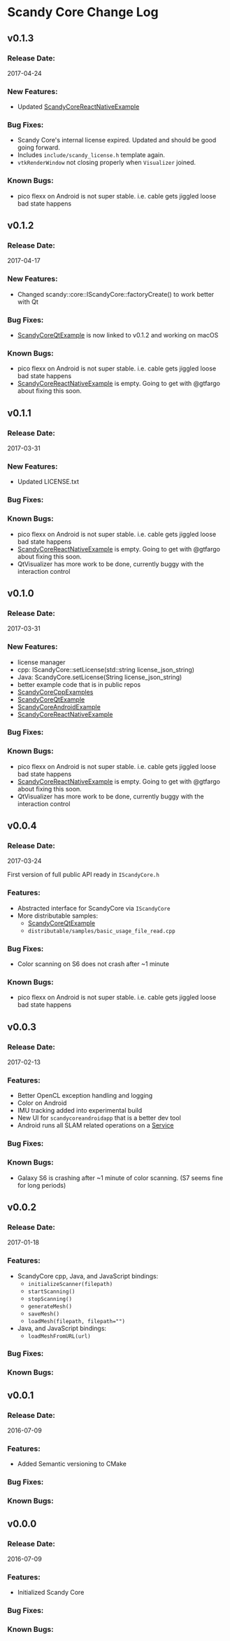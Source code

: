 # Scandy Core Change Log
<!--- For distribution -->

## v0.1.3
### Release Date:
2017-04-24

### New Features:

* Updated [ScandyCoreReactNativeExample](http://github.com/scandy-co/ScandyCoreReactNativeExample)

### Bug Fixes:

* Scandy Core's internal license expired. Updated and should be good going forward.
* Includes `include/scandy_license.h` template again.
* `vtkRenderWindow` not closing properly when `Visualizer` joined.

### Known Bugs:

* pico flexx on Android is not super stable. i.e. cable gets jiggled loose bad state happens

## v0.1.2
### Release Date:
2017-04-17

### New Features:

* Changed scandy::core::IScandyCore::factoryCreate() to work better with Qt

### Bug Fixes:

* [ScandyCoreQtExample](https://github.com/Scandy-co/ScandyCoreQtExample/tree/v0.1.2) is now linked to v0.1.2 and working on macOS

### Known Bugs:

* pico flexx on Android is not super stable. i.e. cable gets jiggled loose bad state happens
* [ScandyCoreReactNativeExample](http://github.com/scandy-co/ScandyCoreReactNativeExample) is empty. Going to get with @gtfargo about fixing this soon.

## v0.1.1
### Release Date:
2017-03-31

### New Features:

* Updated LICENSE.txt

### Bug Fixes:
### Known Bugs:

* pico flexx on Android is not super stable. i.e. cable gets jiggled loose bad state happens
* [ScandyCoreReactNativeExample](http://github.com/scandy-co/ScandyCoreReactNativeExample) is empty. Going to get with @gtfargo about fixing this soon.
* QtVisualizer has more work to be done, currently buggy with the interaction control

## v0.1.0
### Release Date:
2017-03-31

### New Features:

* license manager
* cpp: IScandyCore::setLicense(std::string license_json_string)
* Java: ScandyCore.setLicense(String license_json_string)
* better example code that is in public repos
* [ScandyCoreCppExamples](http://github.com/scandy-co/ScandyCoreCppExamples)
* [ScandyCoreQtExample](http://github.com/scandy-co/ScandyCoreQtExample)
* [ScandyCoreAndroidExample](http://github.com/scandy-co/ScandyCoreAndroidExample)
* [ScandyCoreReactNativeExample](http://github.com/scandy-co/ScandyCoreReactNativeExample)


### Bug Fixes:
### Known Bugs:

* pico flexx on Android is not super stable. i.e. cable gets jiggled loose bad state happens
* [ScandyCoreReactNativeExample](http://github.com/scandy-co/ScandyCoreReactNativeExample) is empty. Going to get with @gtfargo about fixing this soon.
* QtVisualizer has more work to be done, currently buggy with the interaction control

## v0.0.4
### Release Date:
2017-03-24

First version of full public API ready in `IScandyCore.h`

### Features:

* Abstracted interface for ScandyCore via `IScandyCore`
* More distributable samples:
  * [ScandyCoreQtExample](https://github.com/Scandy-co/ScandyCoreQtExample)
  * `distributable/samples/basic_usage_file_read.cpp`

### Bug Fixes:

* Color scanning on S6 does not crash after ~1 minute

### Known Bugs:

* pico flexx on Android is not super stable. i.e. cable gets jiggled loose bad state happens

## v0.0.3
### Release Date:
2017-02-13

### Features:

* Better OpenCL exception handling and logging
* Color on Android
* IMU tracking added into experimental build
* New UI for `scandycoreandroidapp` that is a better dev tool
* Android runs all SLAM related operations on a [Service](https://developer.android.com/reference/android/app/Service.html)

### Bug Fixes:
### Known Bugs:

* Galaxy S6 is crashing after ~1 minute of color scanning. (S7 seems fine for long periods)

## v0.0.2
### Release Date:
2017-01-18
### Features:

* ScandyCore cpp, Java, and JavaScript bindings:
    * `initializeScanner(filepath)`
    * `startScanning()`
    * `stopScanning()`
    * `generateMesh()`
    * `saveMesh()`
    * `loadMesh(filepath, filepath="")`
* Java, and JavaScript bindings:
    * `loadMeshFromURL(url)`

### Bug Fixes:
### Known Bugs:


## v0.0.1
### Release Date:
2016-07-09

### Features:

* Added Semantic versioning to CMake

### Bug Fixes:
### Known Bugs:

## v0.0.0
### Release Date:
2016-07-09

### Features:

* Initialized Scandy Core

### Bug Fixes:
### Known Bugs:
